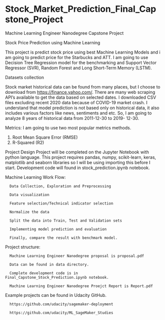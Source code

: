 # Stock_Market_Prediction_Final_Capstone_Project

Machine Learning Engineer Nanodegree
Capstone Project

Stock Price Prediction using Machine Learning

This project is predict stock price using best Machine Learning Models and i am going to predict price for the Starbucks and ATT.
I am going to use Decision Tree Regression model for the benchmarking and Support Vector Regressor (SVR), Random Forest and Long Short-Term Memory (LSTM).

Datasets collection

Stock market historical data can be found from many places, but I choose to download from
https://finance.yahoo.com/. There are many web scraping API’s available to get the data based on
selected dates. I downloaded CSV files excluding recent 2020 data because of COVID-19 market crash. I
understand that model prediction is not based only on historical data, it also includes various factors like
news, sentiments and etc. So, I am going to analyze 8 years of historical data from 2011-12-30 to 2019-
12-30.

Metrics:
I am going to use two most popular metrics methods.
1. Root Mean Square Error (RMSE)
2. R-Squared (R2)

Project Design
Project will be completed on the Jupyter Notebook with python language. This project requires pandas, numpy, scikit-learn, keras, matplotlib and seaborn libraries so I will be using importing this before I start. Development code will found in stock_prediction.ipynb notebook.

Machine Learning Work Flow:

      Data Collection, Exploration and Preprocessing

      Data visualization

      Feature selection/Technical indicator selection

      Normalize the data

      Split the data into Train, Test and Validation sets

      Implementing model prediction and evaluation

      Finally, compare the result with benchmark model.

Project structure:

      Machine Learning Engineer Nanodegree proposal is proposal.pdf

      Data can be found in data directory.

      Complete development code is in Final_Capstone_Stock_Prediction.ipynb notebook.

      Machine Learning Engineer Nanodegree Proejct Report is Report.pdf
      
 Example projects can be found in Udacity GitHub.
 
      https://github.com/udacity/sagemaker-deployment
      
      https://github.com/udacity/ML_SageMaker_Studies
      

